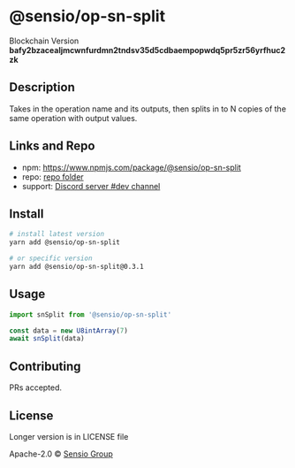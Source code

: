 # @sensio/op-sn-split

Blockchain Version **bafy2bzacealjmcwnfurdmn2tndsv35d5cdbaempopwdq5pr5zr56yrfhuc2zk**

## Description

Takes in the operation name and its outputs, then splits in to N copies of the same operation with output values.

## Links and Repo

- npm: https://www.npmjs.com/package/@sensio/op-sn-split
- repo: [repo folder](https://gitlab.com/sensio_group/network-js/-/tree/master/operations/snSplit)
- support: [Discord server #dev channel](https://discord.gg/RQ9g29y)

## Install

```sh
# install latest version
yarn add @sensio/op-sn-split

# or specific version
yarn add @sensio/op-sn-split@0.3.1
```

## Usage

```ts
import snSplit from '@sensio/op-sn-split'

const data = new U8intArray(7)
await snSplit(data)
```

## Contributing

PRs accepted.

## License

Longer version is in LICENSE file

Apache-2.0 © [Sensio Group](https://sensio.group)
